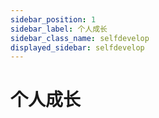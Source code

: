 ```yaml
---
sidebar_position: 1
sidebar_label: 个人成长
sidebar_class_name: selfdevelop
displayed_sidebar: selfdevelop
---
```


# 个人成长

